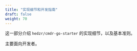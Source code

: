 ```yaml
---
title: "实现细节和开发指南"
draft: false
weight: 70
---
```


这一部分介绍 `hedzr/cmdr-go-starter` 的实现细节，以及基本准则。

主要面向开发者。
